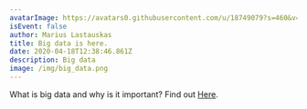 ```yaml
---
avatarImage: https://avatars0.githubusercontent.com/u/18749079?s=460&v=4
isEvent: false
author: Marius Lastauskas
title: Big data is here.
date: 2020-04-18T12:38:46.861Z
description: Big data
image: /img/big_data.png
---
```


What is big data and why is it important? Find out [Here](https://searchdatamanagement.techtarget.com/definition/big-data).
